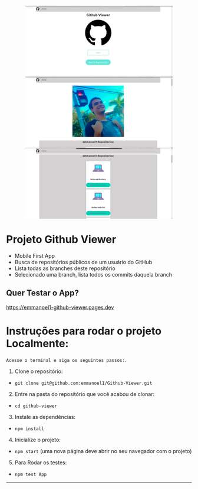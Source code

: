 <p align="center">
<img align="center" src="./login.png" alt="emmanoel1" width="400"/>
<img align="center" src="./profile-img.png" alt="emmanoel1" width="400"/>
<img align="center" src="./projects.png" alt="emmanoel1" width="400"/>
</p>

# Projeto Github Viewer
* Mobile First App
* Busca de repositórios públicos de um usuário do GitHub
* Lista todas as branches deste repositório
* Selecionado uma branch, lista todos os commits daquela branch

## Quer Testar o App?
https://emmanoel1-github-viewer.pages.dev

# Instruções para rodar o projeto Localmente:

`Acesse o terminal e siga os seguintes passos:`.

1. Clone o repositório:

  * `git clone git@github.com:emmanoel1/Github-Viewer.git`
  
2. Entre na pasta do repositório que você acabou de clonar:

  * `cd github-viewer`

3. Instale as dependências:

  * `npm install`

4. Inicialize o projeto:

  * `npm start` (uma nova página deve abrir no seu navegador com o projeto)

5. Para Rodar os testes:

  * `npm test App`

---
